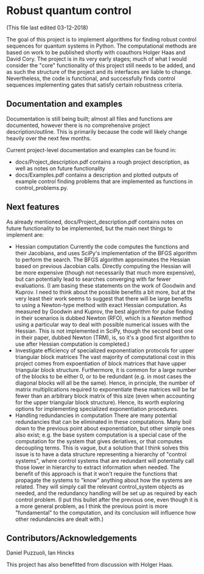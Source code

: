 # Robust quantum control

(This file last edited 03-12-2018)

The goal of this project is to implement algorithms for finding robust control sequences for quantum systems in Python. The computational methods are based on work to be published shortly with coauthors Holger Haas and David Cory. The project is in its very early stages; much of what I would consider the "core" functionality of this project still needs to be added, and as such the structure of the project and its interfaces are liable to change. Nevertheless, the code is functional, and successfully finds control sequences implementing gates that satisfy certain robustness criteria. 

## Documentation and examples

Documentation is still being built; almost all files and functions are documented, however there is no comprehensive project description/outline. This is primarily because the code will likely change heavily over the next few months. 

Current project-level documentation and examples can be found in: 
* docs/Project_description.pdf contains a rough project description, as well as notes on future functionality
* docs/Examples.pdf contains a description and plotted outputs of example control finding problems that are implemented as functions in control_problems.py.

## Next features

As already mentioned, docs/Project_description.pdf contains notes on future functionality to be implemented, but the main next things to implement are:

* Hessian computation
	Currently the code computes the functions and their Jacobians, and uses SciPy's implementation of the BFGS algorithm to perform the search. The BFGS algorithm approximates the Hessian based on previous Jacobian calls. Directly computing the Hessian will be more expensive (though not necessarily that much more expensive), but can potentially lead to searches converging with far fewer evaluations. (I am basing these statements on the work of Goodwin and Kuprov. I need to think about the possible benefits a bit more, but at the very least their work seems to suggest that there will be large benefits to using a Newton-type method with exact Hessian computation. As measured by Goodwin and Kuprov, the best algorithm for pulse finding in their scenarios is dubbed Newton (RFO), which is a Newton method using a particular way to deal with possible numerical issues with the Hessian. This is not implemented in SciPy, though the second best one in their paper, dubbed Newton (TRM), is, so it's a good first algorithm to use after Hessian computation is completed.)
* Investigate efficiency of specialized exponentiation protocols for upper triangular block matrices
	The vast majority of computational cost in this project comes from expoentiation of block matrices that have upper triangular block structure. Furthermore, it is common for a large number of the blocks to be either 0, or to be redundant (e.g. in most cases the diagonal blocks will all be the same). Hence, in principle, the number of matrix multiplications required to exponentiate these matrices will be far fewer than an arbitrary block matrix of this size (even when accounting for the upper triangular block structure). Hence, its worth exploring options for implementing specialized exponentiation procedures.
* Handling redundancies in computation
	There are many potential redundancies that can be eliminated in these computations. Many boil down to the previous point about exponentiation, but other simple ones also exist; e.g. the base system computation is a special case of the computation for the system that gives deriatives, or that computes decoupling terms. This is vague, but a solution that I think solves this issue is to have a data structure representing a hierarchy of "control systems", where control systems that are redundant will potentially call those lower in hierarchy to extract information when needed. The benefit of this approach is that it won't require the functions that propagate the systems to "know" anything about how the systems are related. They will simply call the relevant control_system objects as needed, and the redundancy handling will be set up as required by each control problem. (I put this bullet after the previous one, even though it is a more general problem, as I think the previous point is more "fundamental" to the computation, and its conclusion will influence how other redundancies are dealt with.)


## Contributors/Acknowledgements

Daniel Puzzuoli, Ian Hincks

This project has also benefitted from discussion with Holger Haas.